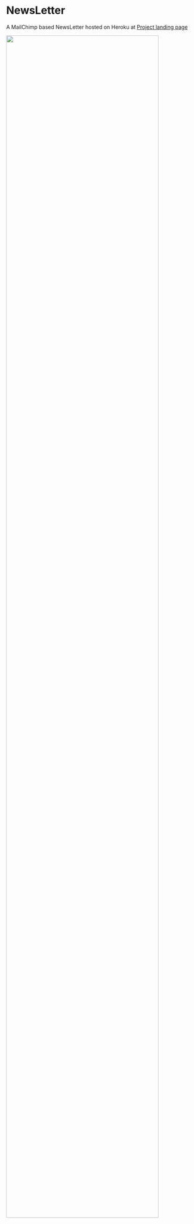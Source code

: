 
# NewsLetter
A MailChimp based NewsLetter hosted on Heroku at [Project landing page](https://vast-springs-37600.herokuapp.com/)

<img src="https://user-images.githubusercontent.com/30355336/115261811-cd2bf900-a0e8-11eb-9168-8e99ac3b175d.PNG" length=40% width=90%>


